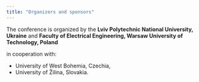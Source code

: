 ```yaml
---
title: "Organizers and sponsors"
---
```


The conference is organized by the **Lviv Polytechnic National University, Ukraine** and
**Faculty of Electrical Engineering, Warsaw University of Technology, Poland**

in cooperation with:

* University of West Bohemia, Czechia,
* University of Žilina, Slovakia.
